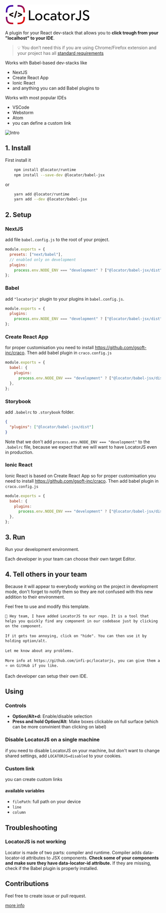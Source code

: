 ![LocatorJS](./docs/logo-noborders.png)

A plugin for your React dev-stack that allows you to **click trough from your "localhost" to your IDE**.

> 💡 You don’t need this if you are using Chrome/Firefox extension and your project has all [standard requirements](./apps/extension/README.md#requirements)

Works with Babel-based dev-stacks like

- NextJS
- Create React App
- Ionic React
- and anything you can add Babel plugins to

Works with most popular IDEs

- VSCode
- Webstorm
- Atom
- you can define a custom link

![Intro](./docs/intro.gif)

## 1. Install

First install it

```sh
    npm install @locator/runtime
    npm install --save-dev @locator/babel-jsx
```

or

```sh
    yarn add @locator/runtime
    yarn add --dev @locator/babel-jsx
```

## 2. Setup

### NextJS

add file `babel.config.js` to the root of your project.

```javascript
module.exports = {
  presets: ["next/babel"],
  // enabled only on development
  plugins:
    process.env.NODE_ENV === "development" ? ["@locator/babel-jsx/dist"] : [],
};
```

### Babel

add `"locatorjs"` plugin to your plugins in `babel.config.js`.

```javascript
module.exports = {
  plugins:
    process.env.NODE_ENV === "development" ? ["@locator/babel-jsx/dist"] : [],
};
```

### Create React App

for proper customisation you need to install https://github.com/gsoft-inc/craco.
Then add babel plugin in `craco.config.js`

```javascript
module.exports = {
  babel: {
    plugins:
      process.env.NODE_ENV === "development" ? ["@locator/babel-jsx/dist"] : [],
  },
};
```

### Storybook

add `.babelrc` to `.storybook` folder.

```json
{
  "plugins": ["@locator/babel-jsx/dist"]
}
```

Note that we don't add `process.env.NODE_ENV === "development"` to the `.babelrc` file, because we expect that we will want to have LocatorJS even in production.

### Ionic React

Ionic React is based on Create React App so for proper customisation you need to install https://github.com/gsoft-inc/craco.
Then add babel plugin in `craco.config.js`

```javascript
module.exports = {
  babel: {
    plugins:
      process.env.NODE_ENV === "development" ? ["@locator/babel-jsx/dist"] : [],
  },
};
```

## 3. Run

Run your development environment.

Each developer in your team can choose their own target Editor.

## 4. Tell others in your team

Because it will appear to everybody working on the project in development mode, don't forget to notify them so they are not confused with this new addition to their environment.

Feel free to use and modify this template.

```
👋 Hey team, I have added LocatorJS to our repo. It is a tool that helps you quickly find any component in our codebase just by clicking on the component.

If it gets too annoying, click on "hide". You can then use it by holding option/alt.

Let me know about any problems.

More info at https://github.com/infi-pc/locatorjs, you can give them a ⭐️ on GitHub if you like.
```

Each developer can setup their own IDE.

## Using

### Controls

- **Option/Alt+d:** Enable/disable selection
- **Press and hold Option/Alt**: Make boxes clickable on full surface (which can be more convinient than clicking on label)

### Disable LocatorJS on a single machine

if you need to disable LocatorJS on your machine, but don't want to change shared settings, add `LOCATORJS=disabled` to your cookies.

### Custom link

you can create custom links

#### available variables

- `filePath`: full path on your device
- `line`
- `column`

## Troubleshooting

### LocatorJS is not working

Locator is made of two parts: compiler and runtime.
Compiler adds data-locator-id attributes to JSX components.
**Check some of your components and make sure they have data-locator-id attribute.** If they are missing, check if the Babel plugin is properly installed.

## Contributions

Feel free to create issue or pull request.

[more info](./contributig.md)

